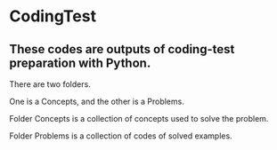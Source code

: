 # CodingTest

## These codes are outputs of coding-test preparation with Python.

There are two folders.

One is a Concepts, and the other is a Problems.

Folder Concepts is a collection of concepts used to solve the problem.

Folder Problems is a collection of codes of solved examples.

